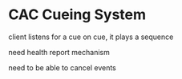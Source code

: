 CAC Cueing System
=================


client listens for a cue
on cue, it plays a sequence


need health report mechanism


need to be able to cancel events